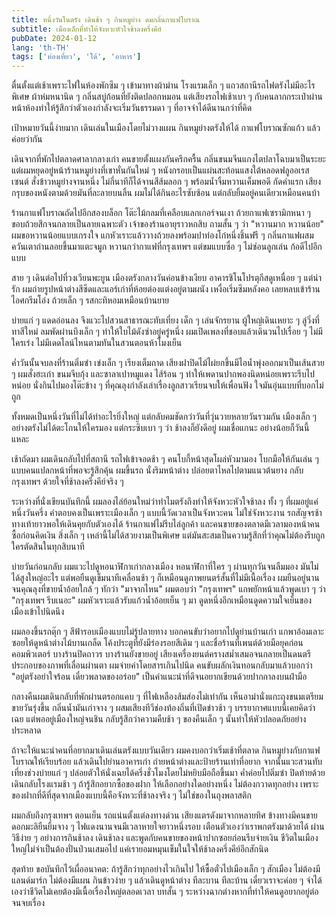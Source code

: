 ```yaml
---
title: หนึ่งวันในตรัง เดินช้า ๆ กินหมูย่าง ดมกลิ่นกาแฟโบราณ
subtitle: เมืองเล็กที่ทำให้จังหวะหัวใจช้าลงครึ่งคีย์
pubDate: 2024-01-12
lang: 'th-TH'
tags: ['ท่องเที่ยว', 'ใต้', 'อาหาร']
---
```


ตื่นตั้งแต่เช้าเพราะไฟในห้องพักซึม ๆ เข้ามาทางผ้าม่าน โรงแรมเล็ก ๆ แถวสถานีรถไฟตรังไม่มีอะไรพิเศษ ผ้าห่มหนานิด ๆ กลิ่นสบู่ก้อนที่ยังติดปลอกหมอน แต่เสียงรถไฟเช้าเบา ๆ กับคนลากกระเป๋าผ่านหน้าห้องทำให้รู้สึกว่าตัวเองกำลังจะเริ่มวันธรรมดา ๆ ที่อาจจำได้ดีนานกว่าที่คิด

เป้าหมายวันนี้ง่ายมาก เดินเล่นในเมืองโดยไม่วางแผน กินหมูย่างตรังให้ได้ กาแฟโบราณซักแก้ว แล้วค่อยว่ากัน

เดินจากที่พักไปตลาดศาลากลางเก่า คนขายตั้งแผงกันครึกครื้น กลิ่นขนมจีนแกงไตปลาโฉบมาเป็นระยะ แต่ผมหยุดอยู่หน้าร้านหมูย่างที่เขาหั่นกันใหม่ ๆ หนังกรอบเป็นแผ่นสะท้อนแสงใต้หลอดฟลูออเรสเซนต์ สั่งข้าวหมูย่างจานหนึ่ง ไม่กี่นาทีก็ได้จานสีส้มลอก ๆ พร้อมน้ำจิ้มหวานเค็มพอดี กัดคำแรก เสียงกรุบของหนังตามด้วยมันที่ละลายบนลิ้น ผมไม่ได้กินอะไรซับซ้อน แต่กลับยิ้มอยู่คนเดียวเหมือนคนบ้า

ร้านกาแฟโบราณถัดไปอีกสองบล็อก โต๊ะไม้กลมที่เคลือบแลกเกอร์จนเงา ถ้วยกาแฟเซรามิกหนา ๆ ขอบถ้วยสึกจนกลายเป็นลายเฉพาะตัว เจ้าของร้านอายุราวหกสิบ ถามสั้น ๆ ว่า "หวานมาก หวานน้อย" ผมขอหวานน้อยแบบเกรงใจ แกหัวเราะแล้ววางถ้วยลงพร้อมปาท่องโก๋หนึ่งชิ้นฟรี ๆ กลิ่นกาแฟผสมควันเตาถ่านลอยขึ้นมาแตะจมูก หวานกว่ากาแฟที่กรุงเทพฯ แต่ขมแบบซื่อ ๆ ไม่ซ่อนลูกเล่น ก้อดีไปอีกแบบ

สาย ๆ เดินต่อไปที่วงเวียนพะยูน เมืองตรังกลางวันค่อนข้างเงียบ อาคารชิโนโปรตุกีสดูเหนื่อย ๆ แต่น่ารัก ผมถ่ายรูปหน้าต่างสีซีดและแอร์เก่าที่ห้อยต่องแต่งอยู่ตามผนัง เหงื่อเริ่มซึมหลังคอ เลยหลบเข้าร้านไอศกรีมโอ่ง ถ้วยเล็ก ๆ รสกะทิหอมเหมือนบ้านยาย

บ่ายแก่ ๆ แดดอ่อนลง จึงแวะไปสวนสาธารณะทับเที่ยง เด็ก ๆ เล่นจักรยาน ผู้ใหญ่เดินเหยาะ ๆ ลู่วิ่งที่ทาสีใหม่ ลมพัดผ่านบึงเล็ก ๆ ทำให้ใบไม้ดังซ่าอยู่ครู่หนึ่ง ผมเปิดเพลงที่ชอบแล้วเดินวนไปเรื่อย ๆ ไม่มีใครเร่ง ไม่มีเดดไลน์ไหนตามทันในสวนตอนห้าโมงเย็น

ค่ำวันนั้นจบลงที่ร้านติ่มซำ เข่งเล็ก ๆ เรียงเต็มถาด เสียงฝาปิดไม้ไผ่ยกขึ้นมีไอน้ำพุ่งออกมาเป็นเส้นสวย ๆ ผมสั่งฮะเก๋า ขนมจีบกุ้ง และซาลาเปาหมูแดง ไส้ร้อน ๆ ทำให้เพดานปากพองนิดหน่อยเพราะรีบไปหน่อย นั่งกินไปมองโต๊ะข้าง ๆ ที่คุณลุงกำลังเล่าเรื่องลูกสาวเรียนจบให้เพื่อนฟัง ใจมันอุ่นแบบที่บอกไม่ถูก

ทั้งหมดเป็นหนึ่งวันที่ไม่ได้ทำอะไรยิ่งใหญ่ แต่กลับคมชัดกว่าวันที่วุ่นวายหลายวันรวมกัน เมืองเล็ก ๆ อย่างตรังไม่ได้ตะโกนให้ใครมอง แต่กระซิบเบา ๆ ว่า ช้าลงก็ยังดีอยู่ ผมเชื่อแกนะ อย่างน้อยก็วันนี้แหละ

เช้าถัดมา ผมเดินกลับไปที่สถานี รถไฟเข้าจอดช้า ๆ คนโบกี้หน้าสุดโผล่หัวมามอง โบกมือให้กันเล่น ๆ แบบคนแปลกหน้าที่พอจะรู้สึกคุ้น ผมขึ้นรถ นั่งริมหน้าต่าง ปล่อยตาไหลไปตามแนวต้นยาง กลับกรุงเทพฯ ด้วยใจที่ช้าลงครึ่งคีย์จริง ๆ



ระหว่างที่นั่งเขียนบันทึกนี้ ผมลองไล่ย้อนใหม่ว่าทำไมตรังถึงทำให้จังหวะหัวใจช้าลง ทั้ง ๆ ที่ผมอยู่แค่หนึ่งวันครึ่ง คำตอบคงเป็นเพราะเมืองเล็ก ๆ แบบนี้วัดเวลาเป็นจังหวะคน ไม่ใช่จังหวะงาน รถสัญจรช้า ทางเท้ายาวพอให้เดินคุยกับตัวเองได้ ร้านกาแฟไม่รีบไล่ลูกค้า และคนขายของตลาดมีเวลามองหน้าคนซื้อก่อนคิดเงิน สิ่งเล็ก ๆ เหล่านี้ไม่ได้สวยงามเป็นพิเศษ แต่มันสะสมเป็นความรู้สึกที่ว่าคุณไม่ต้องรีบถูกใครตัดสินในทุกสิบนาที

บ่ายวันก่อนกลับ ผมแวะไปดูหอนาฬิกาเก่ากลางเมือง หอนาฬิกาที่ใคร ๆ ผ่านทุกวันจนลืมมอง มันไม่ได้สูงใหญ่อะไร แต่พอยืนดูเข็มนาทีเคลื่อนช้า ๆ ก็เหมือนดูภาพยนตร์สั้นที่ไม่มีเนื้อเรื่อง ผมยืนอยู่นานจนคุณลุงที่ขายน้ำอ้อยใกล้ ๆ ทักว่า "มาจากไหน" ผมตอบว่า "กรุงเทพฯ" แกพยักหน้าแล้วพูดเบา ๆ ว่า "กรุงเทพฯ รีบเนอะ" ผมหัวเราะแล้วรับแก้วน้ำอ้อยเย็น ๆ มา ดูดหนึ่งอึกเหมือนดูดความใจเย็นของเมืองเข้าไปนิดนึง

ผมลองขึ้นรถตุ๊ก ๆ สีฟ้ารอบเมืองแบบไม่รู้ปลายทาง บอกคนขับว่าอยากไปดูย่านบ้านเก่า แกพาอ้อมเลาะซอยให้ดูหน้าต่างไม้บานเกล็ด โค้งประตูที่ยังมีร่องรอยสีเดิม ๆ และชื่อร้านที่เพนต์ด้วยมือยุคก่อนคอมพิวเตอร์ บางร้านปิดถาวร บางร้านยังขายอยู่ เสียงเครื่องยนต์ครางสม่ำเสมอจนกลายเป็นดนตรีประกอบของภาพที่เลื่อนผ่านตา ผมจ่ายค่าโดยสารเกินไปนิด คนขับผลักเงินทอนกลับมาแล้วบอกว่า "อยู่ตรังอย่าใจร้อน เดี๋ยวพลาดของอร่อย" เป็นคำแนะนำที่ดีจนอยากเขียนด้วยปากกาลงบนฝ่ามือ

กลางคืนผมเดินกลับที่พักผ่านตรอกแคบ ๆ ที่ไฟเหลืองส้มส่องไม่เท่ากัน เห็นอาม่านั่งแกะถุงขนมเตรียมขายวันรุ่งขึ้น กลิ่นน้ำมันเก่าจาง ๆ ผสมเสียงทีวีช่องท้องถิ่นที่เปิดข่าวช้า ๆ บรรยากาศแบบนี้เคยคิดว่าเฉย แต่พออยู่เมืองใหญ่จนชิน กลับรู้สึกว่าความคืบช้า ๆ ของคืนเล็ก ๆ นั้นทำให้หัวปลอดภัยอย่างประหลาด

ถ้าจะให้แนะนำคนที่อยากมาเดินเล่นตรังแบบวันเดียว ผมคงบอกว่าเริ่มเช้าที่ตลาด กินหมูย่างกับกาแฟโบราณให้เรียบร้อย แล้วเดินไปย่านอาคารเก่า ถ่ายหน้าต่างและป้ายร้านเท่าที่อยาก จากนั้นแวะสวนทับเที่ยงช่วงบ่ายแก่ ๆ ปล่อยตัวให้นั่งเฉยได้ครึ่งชั่วโมงโดยไม่หยิบมือถือขึ้นมา ค่ำค่อยไปติ่มซำ ปิดท้ายด้วยเดินกลับโรงแรมช้า ๆ ถ้ารู้สึกอยากซื้อของฝาก ให้เลือกอย่างใดอย่างหนึ่ง ไม่ต้องกวาดทุกอย่าง เพราะของฝากที่ดีที่สุดจากเมืองแบบนี้คือจังหวะที่ช้าลงจริง ๆ ไม่ใช่ของในถุงพลาสติก

ผมกลับถึงกรุงเทพฯ ตอนเย็น รถแน่นตั้งแต่ลงทางด่วน เสียงแตรดังมาจากหลายทิศ ข้างทางมีคนขายดอกมะลิยืนยิ้มจาง ๆ ไฟแดงนานจนมีเวลาหายใจยาวหนึ่งรอบ เตือนตัวเองว่าเราพกตรังมาด้วยได้ ผ่านวิธีง่าย ๆ อย่างการกินช้าลง เดินช้าลง และพูดกับคนขายของหน้าปากซอยก่อนรีบจ่ายเงิน ชีวิตในเมืองใหญ่ไม่จำเป็นต้องปั่นป่วนเสมอไป แค่เรายอมหมุนเข็มในใจให้ช้าลงครึ่งคีย์อีกสักนิด

สุดท้าย ขอบันทึกไว้เผื่ออนาคต: ถ้ารู้สึกว่าทุกอย่างไวเกินไป ให้ซื้อตั๋วไปเมืองเล็ก ๆ สักเมือง ไม่ต้องมีแลนด์มาร์ก ไม่ต้องมีแผน กินข้าวง่าย ๆ แล้วเดินดูหน้าต่าง ทีละบาน ทีละบ้าน เดี๋ยวเราจะค่อย ๆ จำได้เองว่าชีวิตไม่เคยต้องมีเนื้อเรื่องใหญ่ตลอดเวลา บทสั้น ๆ ระหว่างฉากต่างหากที่ทำให้คนดูอยากอยู่ต่อจนจบเรื่อง

